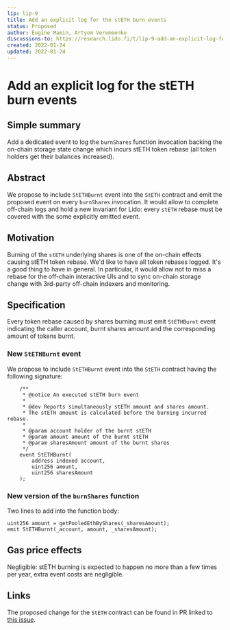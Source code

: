 ```yaml
---
lip: lip-9
title: Add an explicit log for the stETH burn events
status: Proposed
author: Eugine Mamin, Artyom Veremeenko
discussions-to: https://research.lido.fi/t/lip-9-add-an-explicit-log-for-the-steth-burn-events/1609?u=arwer13
created: 2022-01-24
updated: 2022-01-24
---
```


# Add an explicit log for the stETH burn events

## Simple summary

Add a dedicated event to log the `burnShares` function invocation backing the on-chain storage state change which incurs stETH token rebase (all token holders get their balances increased).

## Abstract

We propose to include `StETHBurnt` event into the `StETH` contract and emit the proposed event on every `burnShares` invocation.
It would allow to complete off-chain logs and hold a new invariant for Lido: every `stETH` rebase must be covered with the some explicitly emitted event.

## Motivation

Burning of the `stETH` underlying shares is one of the on-chain effects causing stETH token rebase. We'd like to have all token rebases logged. It's a good thing to have in general. In particular, it would allow not to miss a rebase for the off-chain interactive UIs and to sync on-chain storage change with 3rd-party off-chain indexers and monitoring.

## Specification

Every token rebase caused by shares burning must emit `StETHBurnt` event indicating the caller account, burnt shares amount and the corresponding amount of tokens burnt.

### New `StETHBurnt` event

We propose to include `StETHBurnt` event into the `StETH` contract having the following signature:
```solidity
    /**
     * @notice An executed stETH burn event
     *
     * @dev Reports simultaneously stETH amount and shares amount.
     * The stETH amount is calculated before the burning incurred rebase.
     *
     * @param account holder of the burnt stETH
     * @param amount amount of the burnt stETH
     * @param sharesAmount amount of the burnt shares
     */
    event StETHBurnt(
        address indexed account,
        uint256 amount,
        uint256 sharesAmount
    );
```

### New version of the `burnShares` function

Two lines to add into the function body:

    uint256 amount = getPooledEthByShares(_sharesAmount);
    emit StETHBurnt(_account, amount, _sharesAmount);

## Gas price effects

Negligible: stETH burning is expected to happen no more than a few times per year, extra event costs are negligible. 

## Links

The proposed change for the `StETH` contract can be found in PR linked to [this issue](https://github.com/lidofinance/lido-dao/issues/372).
